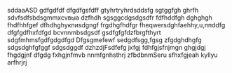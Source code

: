 sddaaASD
gdfgdfdf
dfgdfgsfdff
gtyhrtryhrdsddsfg
sgtggfgh
ghrfh
sdvfsdfsbdsgmmxcvвыа
dzfhdh
sgsggcdgsdgsdfr
fdfhddfgh
dghghgh
fhdfhhfgef
dfhdhghукпиsdgngf
frgdhgfhdfgr
fheqwersdghfaehhy,u,ппddfg
dfgfgdfhxfdfgd
bcvnnmbsdgsdf
gsdfgfgfdzfbrgfthyrt
sdgfmhmsfgdfgdgdfgd
Dfgsgmefewf
sedgdfsgg,fgsg
zfgdghdhgfg
sdgsdghfgfggf
sdgsdggdf
dzhzdjFsdfefg
jxfgj
fdhfgjsfnjmgn
ghgjdgj
fhgdgjnf dfgdg
fxhgjnfmvb
nnmfgnhsthrj
zfbdbnmSeru
sfhxfgjeah
kyllyu
arfhrjrj
